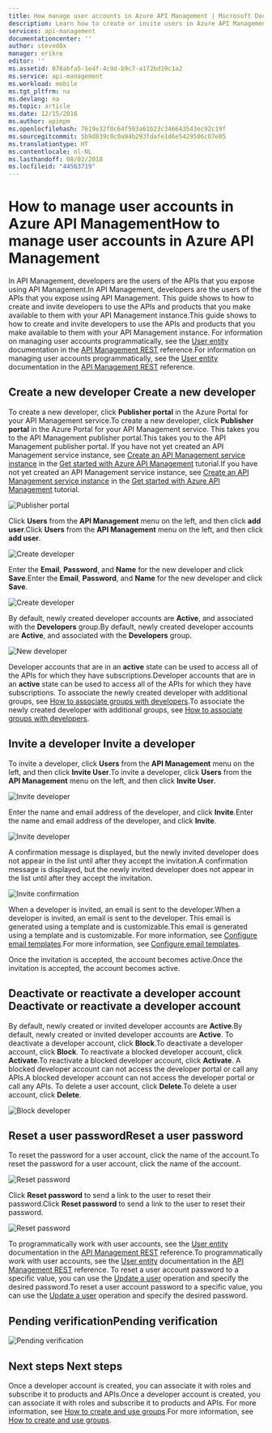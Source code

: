 ```yaml
---
title: How manage user accounts in Azure API Management | Microsoft Docs
description: Learn how to create or invite users in Azure API Management
services: api-management
documentationcenter: ''
author: steved0x
manager: erikre
editor: ''
ms.assetid: 078abfa5-1e4f-4c9d-b9c7-a172bd19c1a2
ms.service: api-management
ms.workload: mobile
ms.tgt_pltfrm: na
ms.devlang: na
ms.topic: article
ms.date: 12/15/2016
ms.author: apimpm
ms.openlocfilehash: 7619e32f0c64f503a61b23c346643543ec92c19f
ms.sourcegitcommit: 5b9d839c0c0a94b293fdafe1d6e5429506c07e05
ms.translationtype: HT
ms.contentlocale: nl-NL
ms.lasthandoff: 08/02/2018
ms.locfileid: "44563719"
---
```

# <a name="how-to-manage-user-accounts-in-azure-api-management"></a><span data-ttu-id="da985-103">How to manage user accounts in Azure API Management</span><span class="sxs-lookup"><span data-stu-id="da985-103">How to manage user accounts in Azure API Management</span></span>
<span data-ttu-id="da985-104">In API Management, developers are the users of the APIs that you expose using API Management.</span><span class="sxs-lookup"><span data-stu-id="da985-104">In API Management, developers are the users of the APIs that you expose using API Management.</span></span> <span data-ttu-id="da985-105">This guide shows to how to create and invite developers to use the APIs and products that you make available to them with your API Management instance.</span><span class="sxs-lookup"><span data-stu-id="da985-105">This guide shows to how to create and invite developers to use the APIs and products that you make available to them with your API Management instance.</span></span> <span data-ttu-id="da985-106">For information on managing user accounts programmatically, see the [User entity](https://msdn.microsoft.com/library/azure/dn776330.aspx) documentation in the [API Management REST](https://msdn.microsoft.com/library/azure/dn776326.aspx) reference.</span><span class="sxs-lookup"><span data-stu-id="da985-106">For information on managing user accounts programmatically, see the [User entity](https://msdn.microsoft.com/library/azure/dn776330.aspx) documentation in the [API Management REST](https://msdn.microsoft.com/library/azure/dn776326.aspx) reference.</span></span>

## <span data-ttu-id="da985-107"><a name="create-developer"> </a>Create a new developer</span><span class="sxs-lookup"><span data-stu-id="da985-107"><a name="create-developer"> </a>Create a new developer</span></span>
<span data-ttu-id="da985-108">To create a new developer, click **Publisher portal** in the Azure Portal for your API Management service.</span><span class="sxs-lookup"><span data-stu-id="da985-108">To create a new developer, click **Publisher portal** in the Azure Portal for your API Management service.</span></span> <span data-ttu-id="da985-109">This takes you to the API Management publisher portal.</span><span class="sxs-lookup"><span data-stu-id="da985-109">This takes you to the API Management publisher portal.</span></span> <span data-ttu-id="da985-110">If you have not yet created an API Management service instance, see [Create an API Management service instance][Create an API Management service instance] in the [Get started with Azure API Management][Get started with Azure API Management] tutorial.</span><span class="sxs-lookup"><span data-stu-id="da985-110">If you have not yet created an API Management service instance, see [Create an API Management service instance][Create an API Management service instance] in the [Get started with Azure API Management][Get started with Azure API Management] tutorial.</span></span>

![Publisher portal][api-management-management-console]

<span data-ttu-id="da985-112">Click **Users** from the **API Management** menu on the left, and then click **add user**.</span><span class="sxs-lookup"><span data-stu-id="da985-112">Click **Users** from the **API Management** menu on the left, and then click **add user**.</span></span>

![Create developer][api-management-create-developer]

<span data-ttu-id="da985-114">Enter the **Email**, **Password**, and **Name** for the new developer and click **Save**.</span><span class="sxs-lookup"><span data-stu-id="da985-114">Enter the **Email**, **Password**, and **Name** for the new developer and click **Save**.</span></span>

![Create developer][api-management-add-new-user]

<span data-ttu-id="da985-116">By default, newly created developer accounts are **Active**, and associated with the **Developers** group.</span><span class="sxs-lookup"><span data-stu-id="da985-116">By default, newly created developer accounts are **Active**, and associated with the **Developers** group.</span></span>

![New developer][api-management-new-developer]

<span data-ttu-id="da985-118">Developer accounts that are in an **active** state can be used to access all of the APIs for which they have subscriptions.</span><span class="sxs-lookup"><span data-stu-id="da985-118">Developer accounts that are in an **active** state can be used to access all of the APIs for which they have subscriptions.</span></span> <span data-ttu-id="da985-119">To associate the newly created developer with additional groups, see [How to associate groups with developers][How to associate groups with developers].</span><span class="sxs-lookup"><span data-stu-id="da985-119">To associate the newly created developer with additional groups, see [How to associate groups with developers][How to associate groups with developers].</span></span>

## <span data-ttu-id="da985-120"><a name="invite-developer"> </a>Invite a developer</span><span class="sxs-lookup"><span data-stu-id="da985-120"><a name="invite-developer"> </a>Invite a developer</span></span>
<span data-ttu-id="da985-121">To invite a developer, click **Users** from the **API Management** menu on the left, and then click **Invite User**.</span><span class="sxs-lookup"><span data-stu-id="da985-121">To invite a developer, click **Users** from the **API Management** menu on the left, and then click **Invite User**.</span></span>

![Invite developer][api-management-invite-developer]

<span data-ttu-id="da985-123">Enter the name and email address of the developer, and click **Invite**.</span><span class="sxs-lookup"><span data-stu-id="da985-123">Enter the name and email address of the developer, and click **Invite**.</span></span>

![Invite developer][api-management-invite-developer-window]

<span data-ttu-id="da985-125">A confirmation message is displayed, but the newly invited developer does not appear in the list until after they accept the invitation.</span><span class="sxs-lookup"><span data-stu-id="da985-125">A confirmation message is displayed, but the newly invited developer does not appear in the list until after they accept the invitation.</span></span> 

![Invite confirmation][api-management-invite-developer-confirmation]

<span data-ttu-id="da985-127">When a developer is invited, an email is sent to the developer.</span><span class="sxs-lookup"><span data-stu-id="da985-127">When a developer is invited, an email is sent to the developer.</span></span> <span data-ttu-id="da985-128">This email is generated using a template and is customizable.</span><span class="sxs-lookup"><span data-stu-id="da985-128">This email is generated using a template and is customizable.</span></span> <span data-ttu-id="da985-129">For more information, see [Configure email templates][Configure email templates].</span><span class="sxs-lookup"><span data-stu-id="da985-129">For more information, see [Configure email templates][Configure email templates].</span></span>

<span data-ttu-id="da985-130">Once the invitation is accepted, the account becomes active.</span><span class="sxs-lookup"><span data-stu-id="da985-130">Once the invitation is accepted, the account becomes active.</span></span>

## <span data-ttu-id="da985-131"><a name="block-developer"> </a> Deactivate or reactivate a developer account</span><span class="sxs-lookup"><span data-stu-id="da985-131"><a name="block-developer"> </a> Deactivate or reactivate a developer account</span></span>
<span data-ttu-id="da985-132">By default, newly created or invited developer accounts are **Active**.</span><span class="sxs-lookup"><span data-stu-id="da985-132">By default, newly created or invited developer accounts are **Active**.</span></span> <span data-ttu-id="da985-133">To deactivate a developer account, click **Block**.</span><span class="sxs-lookup"><span data-stu-id="da985-133">To deactivate a developer account, click **Block**.</span></span> <span data-ttu-id="da985-134">To reactivate a blocked developer account, click **Activate**.</span><span class="sxs-lookup"><span data-stu-id="da985-134">To reactivate a blocked developer account, click **Activate**.</span></span> <span data-ttu-id="da985-135">A blocked developer account can not access the developer portal or call any APIs.</span><span class="sxs-lookup"><span data-stu-id="da985-135">A blocked developer account can not access the developer portal or call any APIs.</span></span> <span data-ttu-id="da985-136">To delete a user account, click **Delete**.</span><span class="sxs-lookup"><span data-stu-id="da985-136">To delete a user account, click **Delete**.</span></span>

![Block developer][api-management-new-developer]

## <a name="reset-a-user-password"></a><span data-ttu-id="da985-138">Reset a user password</span><span class="sxs-lookup"><span data-stu-id="da985-138">Reset a user password</span></span>
<span data-ttu-id="da985-139">To reset the password for a user account, click the name of the account.</span><span class="sxs-lookup"><span data-stu-id="da985-139">To reset the password for a user account, click the name of the account.</span></span>

![Reset password][api-management-view-developer]

<span data-ttu-id="da985-141">Click **Reset password** to send a link to the user to reset their password.</span><span class="sxs-lookup"><span data-stu-id="da985-141">Click **Reset password** to send a link to the user to reset their password.</span></span>

![Reset password][api-management-reset-password]

<span data-ttu-id="da985-143">To programmatically work with user accounts, see the [User entity](https://msdn.microsoft.com/library/azure/dn776330.aspx) documentation in the [API Management REST](https://msdn.microsoft.com/library/azure/dn776326.aspx) reference.</span><span class="sxs-lookup"><span data-stu-id="da985-143">To programmatically work with user accounts, see the [User entity](https://msdn.microsoft.com/library/azure/dn776330.aspx) documentation in the [API Management REST](https://msdn.microsoft.com/library/azure/dn776326.aspx) reference.</span></span> <span data-ttu-id="da985-144">To reset a user account password to a specific value, you can use the [Update a user](https://msdn.microsoft.com/library/azure/dn776330.aspx#UpdateUser) operation and specify the desired password.</span><span class="sxs-lookup"><span data-stu-id="da985-144">To reset a user account password to a specific value, you can use the [Update a user](https://msdn.microsoft.com/library/azure/dn776330.aspx#UpdateUser) operation and specify the desired password.</span></span>

## <a name="pending-verification"></a><span data-ttu-id="da985-145">Pending verification</span><span class="sxs-lookup"><span data-stu-id="da985-145">Pending verification</span></span>
![Pending verification][api-management-pending-verification]

## <span data-ttu-id="da985-147"><a name="next-steps"> </a>Next steps</span><span class="sxs-lookup"><span data-stu-id="da985-147"><a name="next-steps"> </a>Next steps</span></span>
<span data-ttu-id="da985-148">Once a developer account is created, you can associate it with roles and subscribe it to products and APIs.</span><span class="sxs-lookup"><span data-stu-id="da985-148">Once a developer account is created, you can associate it with roles and subscribe it to products and APIs.</span></span> <span data-ttu-id="da985-149">For more information, see [How to create and use groups][How to create and use groups].</span><span class="sxs-lookup"><span data-stu-id="da985-149">For more information, see [How to create and use groups][How to create and use groups].</span></span>

[api-management-management-console]: https://docstestmedia1.blob.core.windows.net/azure-media/articles/api-management/media/api-management-howto-create-or-invite-developers/api-management-management-console.png
[api-management-add-new-user]: https://docstestmedia1.blob.core.windows.net/azure-media/articles/api-management/media/api-management-howto-create-or-invite-developers/api-management-add-new-user.png
[api-management-create-developer]: https://docstestmedia1.blob.core.windows.net/azure-media/articles/api-management/media/api-management-howto-create-or-invite-developers/api-management-create-developer.png
[api-management-invite-developer]: https://docstestmedia1.blob.core.windows.net/azure-media/articles/api-management/media/api-management-howto-create-or-invite-developers/api-management-invite-developer.png
[api-management-new-developer]: https://docstestmedia1.blob.core.windows.net/azure-media/articles/api-management/media/api-management-howto-create-or-invite-developers/api-management-new-developer.png
[api-management-invite-developer-window]: https://docstestmedia1.blob.core.windows.net/azure-media/articles/api-management/media/api-management-howto-create-or-invite-developers/api-management-invite-developer-window.png
[api-management-invite-developer-confirmation]: https://docstestmedia1.blob.core.windows.net/azure-media/articles/api-management/media/api-management-howto-create-or-invite-developers/api-management-invite-developer-confirmation.png
[api-management-pending-verification]: https://docstestmedia1.blob.core.windows.net/azure-media/articles/api-management/media/api-management-howto-create-or-invite-developers/api-management-pending-verification.png
[api-management-view-developer]: https://docstestmedia1.blob.core.windows.net/azure-media/articles/api-management/media/api-management-howto-create-or-invite-developers/api-management-view-developer.png
[api-management-reset-password]: https://docstestmedia1.blob.core.windows.net/azure-media/articles/api-management/media/api-management-howto-create-or-invite-developers/api-management-reset-password.png


[Create a new developer]: #create-developer
[Invite a developer]: #invite-developer
[Deactivate or reactivate a developer account]: #block-developer
[Next steps]: #next-steps
[How to create and use groups]: api-management-howto-create-groups.md
[How to associate groups with developers]: api-management-howto-create-groups.md#associate-group-developer

[Get started with Azure API Management]: api-management-get-started.md
[Create an API Management service instance]: api-management-get-started.md#create-service-instance
[Configure email templates]: api-management-howto-configure-notifications.md#email-templates










